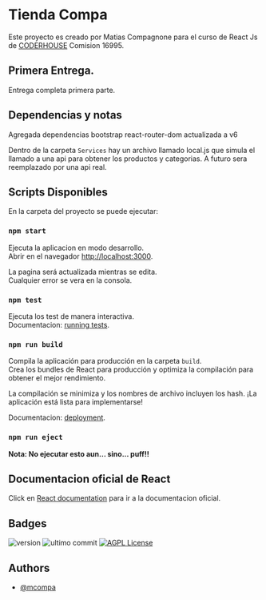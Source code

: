 # Tienda Compa

Este proyecto es creado por Matias Compagnone para el curso de React Js de
 [CODERHOUSE](https://www.coderhouse.com/) Comision 16995.

## Primera Entrega. 
Entrega completa primera parte.

## Dependencias y notas
Agregada dependencias
    bootstrap
    react-router-dom actualizada a v6

Dentro de la carpeta `Services` hay un archivo llamado local.js que simula el llamado a una api para obtener los productos y categorias.
A futuro sera reemplazado por una api real.

## Scripts Disponibles

En la carpeta del proyecto se puede ejecutar:

### `npm start`

Ejecuta la aplicacion en modo desarrollo.\
Abrir en el navegador [http://localhost:3000](http://localhost:3000).

La pagina será actualizada mientras se edita.\
Cualquier error se vera en la consola.

### `npm test`

Ejecuta los test de manera interactiva.\
Documentacion: [running tests](https://facebook.github.io/create-react-app/docs/running-tests).

### `npm run build`

Compila la aplicación para producción en la carpeta `build`.\
Crea los bundles de React para producción y optimiza la compilación 
para obtener el mejor rendimiento.

La compilación se minimiza y los nombres de archivo incluyen los hash.
¡La aplicación está lista para implementarse!

Documentacion: [deployment](https://facebook.github.io/create-react-app/docs/deployment).

### `npm run eject`

**Nota: No ejecutar esto aun... sino... puff!!**

## Documentacion oficial de React

Click en [React documentation](https://reactjs.org/) para ir a la documentacion oficial.


## Badges

![version](https://img.shields.io/static/v1?label=Version&message=0.1.8&color=green)
![ultimo commit](https://img.shields.io/github/last-commit/mcompa/tiendacompa)
[![AGPL License](https://img.shields.io/badge/license-AGPL-blue.svg)](http://www.gnu.org/licenses/agpl-3.0)


## Authors

- [@mcompa](https://www.github.com/mcompa)

